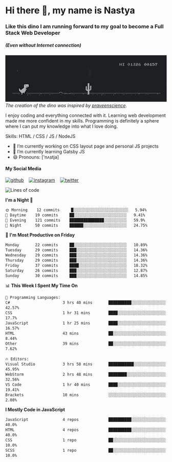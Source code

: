 # Hi there 👋, my name is Nastya
### Like this dino I am running forward to my goal to become a Full Stack Web Developer
##### (Even without Internet connection)
[//]: # (Here may be a photo)

![Dino](https://raw.githubusercontent.com/nastyacodes/nastyacodes/master/images/dino.gif)  
*The creation of the dino was inspired by [praveenscience](https://github.com/praveenscience).*  

I enjoy coding and everything connected with it.
Learning web development made me more confident in my skills.
Programming is definitely a sphere where I can put my knowledge into what I love doing.

Skills: HTML  / CSS / JS / NodeJS

- 🔭 I’m currently working on CSS layout page and personal JS projects
- 🌱 I’m currently learning Gatsby JS 
- 😄 Pronouns: ['nʌstja] 

#### My Social Media
[<img src='images\social-media\github.ico' alt='github' height='50'>](https://github.com/nastyacodes) &nbsp;&nbsp; [<img src='images\social-media\instagram.ico' alt='instagram' height='50'>](https://www.instagram.com/nastyacodes/) &nbsp;&nbsp; [<img src='images\social-media\twitter.ico' alt='twitter' height='50'>](https://twitter.com/nastyacodes)  

<!--START_SECTION:waka-->
![Lines of code](https://img.shields.io/badge/From%20Hello%20World%20I%27ve%20Written-21334%20lines%20of%20code-blue)

**I'm a Night 🦉** 

```text
🌞 Morning    12 commits     █░░░░░░░░░░░░░░░░░░░░░░░░   5.94% 
🌆 Daytime    19 commits     ██░░░░░░░░░░░░░░░░░░░░░░░   9.41% 
🌃 Evening    121 commits    ███████████████░░░░░░░░░░   59.9% 
🌙 Night      50 commits     ██████░░░░░░░░░░░░░░░░░░░   24.75%

```
📅 **I'm Most Productive on Friday** 

```text
Monday       22 commits     ██░░░░░░░░░░░░░░░░░░░░░░░   10.89% 
Tuesday      29 commits     ███░░░░░░░░░░░░░░░░░░░░░░   14.36% 
Wednesday    29 commits     ███░░░░░░░░░░░░░░░░░░░░░░   14.36% 
Thursday     29 commits     ███░░░░░░░░░░░░░░░░░░░░░░   14.36% 
Friday       37 commits     ████░░░░░░░░░░░░░░░░░░░░░   18.32% 
Saturday     26 commits     ███░░░░░░░░░░░░░░░░░░░░░░   12.87% 
Sunday       30 commits     ███░░░░░░░░░░░░░░░░░░░░░░   14.85%

```


📊 **This Week I Spent My Time On** 

```text
💬 Programming Languages: 
C#                       3 hrs 40 mins       ██████████░░░░░░░░░░░░░░░   42.57% 
CSS                      1 hr 31 mins        ████░░░░░░░░░░░░░░░░░░░░░   17.7% 
JavaScript               1 hr 25 mins        ████░░░░░░░░░░░░░░░░░░░░░   16.57% 
HTML                     43 mins             ██░░░░░░░░░░░░░░░░░░░░░░░   8.44% 
Other                    39 mins             ██░░░░░░░░░░░░░░░░░░░░░░░   7.62%

🔥 Editors: 
Visual Studio            3 hrs 58 mins       ███████████░░░░░░░░░░░░░░   45.95% 
WebStorm                 2 hrs 48 mins       ████████░░░░░░░░░░░░░░░░░   32.56% 
VS Code                  1 hr 40 mins        ████░░░░░░░░░░░░░░░░░░░░░   19.41% 
Brackets                 10 mins             ░░░░░░░░░░░░░░░░░░░░░░░░░   2.08%

```

**I Mostly Code in JavaScript** 

```text
JavaScript               4 repos             ██████████░░░░░░░░░░░░░░░   40.0% 
HTML                     4 repos             ██████████░░░░░░░░░░░░░░░   40.0% 
CSS                      1 repo              ██░░░░░░░░░░░░░░░░░░░░░░░   10.0% 
SCSS                     1 repo              ██░░░░░░░░░░░░░░░░░░░░░░░   10.0%

```



<!--END_SECTION:waka-->

<!-- [![Top Langs](https://github-readme-stats.vercel.app/api/top-langs/?username=nastyacodes&layout=compact)](https://github.com/anuraghazra/github-readme-stats)

[![willianrod's wakatime stats](https://github-readme-stats.vercel.app/api/wakatime?username=nastyacodes&layout=compact)](https://github.com/anuraghazra/github-readme-stats) -->
